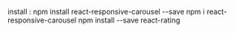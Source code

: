 install :
npm install react-responsive-carousel --save
npm i react-responsive-carousel
npm install --save react-rating
